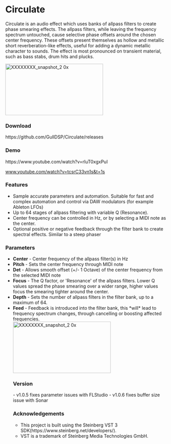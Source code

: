 <h1><strong>Circulate</strong></h1>
<p>Circulate is an audio effect which uses banks of allpass filters to create phase smearing effects. The allpass filters, while leaving the frequency spectrum untouched, cause selective phase offsets around the chosen center frequency. These offsets present themselves as hollow and metallic short reverberation-like effects, useful for adding a dynamic metallic character to sounds. The effect is most pronounced on transient material, such as bass stabs, drum hits and plucks.</p>
<img width="304" height="160" alt="XXXXXXXX_snapshot_2 0x" src="https://github.com/user-attachments/assets/96391b19-d53a-4ee0-862d-1b73a4f4b755" />

<h3>Download</h3>
https://github.com/GullDSP/Circulate/releases
<h3>Demo</h3>
https://www.youtube.com/watch?v=rluT0xgxPuI


www.youtube.com/watch?v=tcsrC33vn1s&t=1s
<h3>Features</h3>
<ul>
<li>Sample accurate parameters and automation. Suitable for fast and complex automation and control via DAW modulators (for example Ableton LFOs)</li>
<li>Up to 64 stages of allpass filtering with variable Q (Resonance).</li>
<li>Center frequency can be controlled in Hz, or by selecting a MIDI note as the center.</li>
<li>Optional positive or negative feedback through the filter bank to create spectral effects. Similar to a steep phaser</li>
</ul>
<h3>Parameters</h3>
<ul>
<li><strong>Center</strong> - Center frequency of the allpass filter(s) in Hz</li>
<li><strong>Pitch</strong> - Sets the center frequency through MIDI note</li>
<li><strong>Det</strong> - Allows smooth offset (+/- 1 Octave) of the center frequency from the selected MIDI note</li>
<li><strong>Focus</strong> - The Q factor, or 'Resonance' of the allpass filters. Lower Q values spread the phase smearing over a wider range, higher values focus the smearing tighter around the center.</li>
<li><strong>Depth</strong> - Sets the number of allpass filters in the filter bank, up to a maximum of 64.</li>
<li><strong>Feed</strong> - Feedback is introduced into the filter bank, this *will* lead to frequency spectrum changes, through cancelling or boosting affected frequencies.</li>
<img width="304" height="160" alt="XXXXXXXX_snapshot_2 0x" src="https://github.com/user-attachments/assets/06dc1bc1-78b6-4a04-af34-362a898c6fbf" />

<h3>Version</h3>
 - v1.0.5 fixes parameter issues with FLStudio 
 - v1.0.6 fixes buffer size issue with Sonar 
<h3>Acknowledgements</h3>
<ul>
<li>This project is built using the Steinberg VST 3 SDK(https://www.steinberg.net/developers/).</li>
<li>VST is a trademark of Steinberg Media Technologies GmbH.</li>
</ul>
